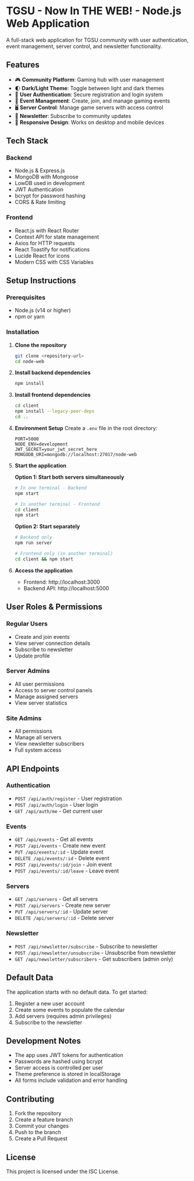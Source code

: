# TGSU - Now In THE WEB! - Node.js Web Application

A full-stack web application for TGSU community with user authentication, event management, server control, and newsletter functionality.

## Features

- 🎮 **Community Platform**: Gaming hub with user management
- 🌓 **Dark/Light Theme**: Toggle between light and dark themes
- 👥 **User Authentication**: Secure registration and login system
- 📅 **Event Management**: Create, join, and manage gaming events
- 🖥️ **Server Control**: Manage game servers with access control
- 📧 **Newsletter**: Subscribe to community updates
- 📱 **Responsive Design**: Works on desktop and mobile devices

## Tech Stack

### Backend
- Node.js & Express.js
- MongoDB with Mongoose
- LowDB used in development
- JWT Authentication
- bcrypt for password hashing
- CORS & Rate limiting

### Frontend
- React.js with React Router
- Context API for state management
- Axios for HTTP requests
- React Toastify for notifications
- Lucide React for icons
- Modern CSS with CSS Variables

## Setup Instructions

### Prerequisites
- Node.js (v14 or higher)
- npm or yarn

### Installation

1. **Clone the repository**
   ```bash
   git clone <repository-url>
   cd node-web
   ```

2. **Install backend dependencies**
   ```bash
   npm install
   ```

3. **Install frontend dependencies**
   ```bash
   cd client
   npm install --legacy-peer-deps
   cd ..
   ```

4. **Environment Setup**
   Create a `.env` file in the root directory:
   ```env
   PORT=5000
   NODE_ENV=development
   JWT_SECRET=your_jwt_secret_here
   MONGODB_URI=mongodb://localhost:27017/node-web
   ```


5. **Start the application**
   
   **Option 1: Start both servers simultaneously**
   ```bash
   # In one terminal - Backend
   npm start
   
   # In another terminal - Frontend
   cd client
   npm start
   ```

   **Option 2: Start separately**
   ```bash
   # Backend only
   npm run server
   
   # Frontend only (in another terminal)
   cd client && npm start
   ```

6. **Access the application**
   - Frontend: http://localhost:3000
   - Backend API: http://localhost:5000

## User Roles & Permissions

### Regular Users
- Create and join events
- View server connection details
- Subscribe to newsletter
- Update profile

### Server Admins
- All user permissions
- Access to server control panels
- Manage assigned servers
- View server statistics

### Site Admins
- All permissions
- Manage all servers
- View newsletter subscribers
- Full system access

## API Endpoints

### Authentication
- `POST /api/auth/register` - User registration
- `POST /api/auth/login` - User login
- `GET /api/auth/me` - Get current user

### Events
- `GET /api/events` - Get all events
- `POST /api/events` - Create new event
- `PUT /api/events/:id` - Update event
- `DELETE /api/events/:id` - Delete event
- `POST /api/events/:id/join` - Join event
- `POST /api/events/:id/leave` - Leave event

### Servers
- `GET /api/servers` - Get all servers
- `POST /api/servers` - Create new server
- `PUT /api/servers/:id` - Update server
- `DELETE /api/servers/:id` - Delete server

### Newsletter
- `POST /api/newsletter/subscribe` - Subscribe to newsletter
- `POST /api/newsletter/unsubscribe` - Unsubscribe from newsletter
- `GET /api/newsletter/subscribers` - Get subscribers (admin only)

## Default Data

The application starts with no default data. To get started:

1. Register a new user account
2. Create some events to populate the calendar
3. Add servers (requires admin privileges)
4. Subscribe to the newsletter

## Development Notes

- The app uses JWT tokens for authentication
- Passwords are hashed using bcrypt
- Server access is controlled per user
- Theme preference is stored in localStorage
- All forms include validation and error handling

## Contributing

1. Fork the repository
2. Create a feature branch
3. Commit your changes
4. Push to the branch
5. Create a Pull Request

## License

This project is licensed under the ISC License.
